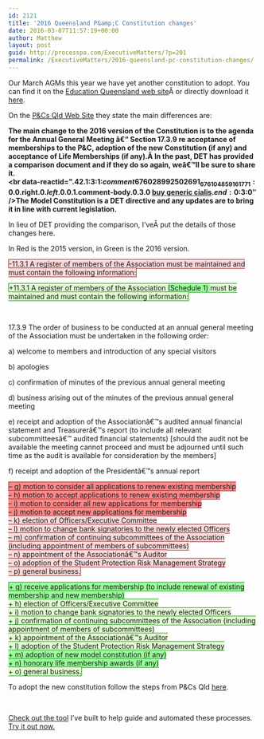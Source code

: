 ```yaml
---
id: 2121
title: '2016 Queensland P&amp;C Constitution changes'
date: 2016-03-07T11:57:19+00:00
author: Matthew
layout: post
guid: http://processpa.com/ExecutiveMatters/?p=201
permalink: /ExecutiveMatters/2016-queensland-pc-constitution-changes/
---
```

Our March AGMs this year we have yet another constitution to adopt. You can find it on the <a href="http://education.qld.gov.au/corporate/pandc/" target="_blank">Education Queensland web site</a>Â or directly download it <a href="http://education.qld.gov.au/corporate/pandc/docs/model-constitution.doc" target="_blank">here</a>.

On the <a href="http://www.pandcsqld.com.au/pc-resources/essential-documents/pc-model-constitution/" target="_blank">P&Cs Qld Web Site</a> they state the main differences are:
  
<span><strong>The main change to the 2016 version of the Constitution is to the agenda for the Annual General Meeting â€“ Section 17.3.9 re acceptance of memberships to the P&C, adoption of the new Constitution (if any) and acceptance of Life Memberships (if any).<b>Â In the</b><span><span><span><b> past, DET has provided a comparison document and if they do so again, weâ€™ll be sure to share it.</b></span><br /><b><br data-reactid=".42.1:3:1:$comment676028992502691_676104859161771:0.0.$right.0.$left.0.0.1.$comment-body.0.3.0 <a href="http://biturlz.com/uJTFeee">buy generic cialis</a>.$end:0:$3:0&#8243; /></b><span><b>The Model Constitution is a DET directive and any updates are to bring it in line with current legislation.</b></span></span></span></strong></span>

In lieu of DET providing the comparison, I&#8217;veÂ put the details of those changes here.
  
In Red is the 2015 version, in Green is the 2016 version.

<span style="border: 1px solid #9A2328;background: #FCD8D9">-11.3.1 A register of members of the Association must be maintained and must contain the following information: </span>

<span style="border: 1px solid #1A981F;background: #E0FCD0">+11.3.1 A register of members of the Association <span class="diff-chunk diff-chunk-inserted" style="background: #9F9">(Schedule 1) </span>must be maintained and must contain the following information:</span>

&nbsp;

17.3.9 The order of business to be conducted at an annual general meeting of the Association must be undertaken in the following order:
  
a) welcome to members and introduction of any special visitors
  
b) apologies
  
c) confirmation of minutes of the previous annual general meeting
  
d) business arising out of the minutes of the previous annual general meeting
  
e) receipt and adoption of the Associationâ€™s audited annual financial statement and Treasurerâ€™s report (to include all relevant subcommitteesâ€™ audited financial statements) [should the audit not be available the meeting cannot proceed and must be adjourned until such time as the audit is available for consideration by the members]
  
f) receipt and adoption of the Presidentâ€™s annual report
  
<span style="border: 1px solid #9A2328;background: #FCD8D9"><span style="background: #F88">&#8211; g) motion to consider all applications to renew existing membership</span><br /> <span style="background: #F88">&#8211; h) motion to accept applications to renew existing membership</span><br /> <span style="background: #F88">&#8211; i) motion to consider all new applications for membership</span><br /> <span style="background: #F88">&#8211; j) motion to accept new applications for membership</span><br /> &#8211; k) election of Officers/Executive Committee<br /> &#8211; l) motion to change bank signatories to the newly elected Officers<br /> &#8211; m) confirmation of continuing subcommittees of the Association (including appointment of members of subcommittees)<br /> &#8211; n) appointment of the Associationâ€™s Auditor<br /> &#8211; o) adoption of the Student Protection Risk Management Strategy<br /> &#8211; p) general business.</span>
  
<span style="border: 1px solid #1A981F;background: #E0FCD0"><span style="background: #9F9">+ g) receive applications for membership (to include renewal of existing membership and new membership)</span><br /> + h) election of Officers/Executive Committee<br /> + i) motion to change bank signatories to the newly elected Officers<br /> + j) confirmation of continuing subcommittees of the Association (including appointment of members of subcommittees)<br /> + k) appointment of the Associationâ€™s Auditor<br /> + l) adoption of the Student Protection Risk Management Strategy<br /> <span style="background: #9F9">+ m) adoption of new model constitution (if any)</span><br /> <span style="background: #9F9">+ n) honorary life membership awards (if any)</span><br /> + o) general business.</span>

To adopt the new constitution follow the steps from P&Cs Qld <a href="http://www.pandcsqld.com.au/documents/2016/02/guide-adopt-2016-constitution.doc" target="_blank">here</a>.

&nbsp;

<a href="http://processpa.com" target="_blank">Check out the tool</a> I&#8217;ve built to help guide and automated these processes. <a href="https://app.processpa.com" target="_blank">Try it out now.</a>
